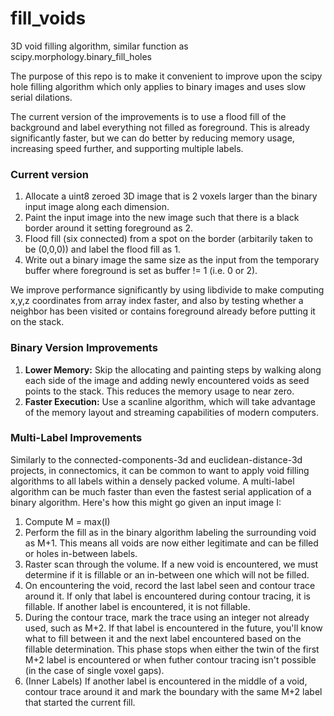 # fill_voids
3D void filling algorithm, similar function as scipy.morphology.binary_fill_holes

The purpose of this repo is to make it convenient to improve upon the scipy hole filling 
algorithm which only applies to binary images and uses slow serial dilations. 

The current version of the improvements is to use a flood fill of the background and 
label everything not filled as foreground. This is already significantly faster, but 
we can do better by reducing memory usage, increasing speed further, and supporting multiple 
labels.

### Current version

1. Allocate a uint8 zeroed 3D image that is 2 voxels larger than the binary input image along each dimension.
2. Paint the input image into the new image such that there is a black border around it setting foreground as 2.
3. Flood fill (six connected) from a spot on the border (arbitarily taken to be (0,0,0)) and label the flood fill as 1.
4. Write out a binary image the same size as the input from the temporary buffer where foreground is set as buffer != 1 (i.e. 0 or 2).

We improve performance significantly by using libdivide to make computing x,y,z coordinates from array index faster, and also by testing whether a neighbor has been visited or contains foreground already before putting it on the stack.

### Binary Version Improvements  

1. **Lower Memory:** Skip the allocating and painting steps by walking along each side of the image and adding newly encountered voids as seed points to the stack. This reduces the memory usage to near zero.
2. **Faster Execution:** Use a scanline algorithm, which will take advantage of the memory layout and streaming capabilities of modern computers.

### Multi-Label Improvements 

Similarly to the connected-components-3d and euclidean-distance-3d projects, in connectomics, it can be common to want to apply void filling algorithms to all labels within a densely packed volume. A multi-label algorithm can be much faster than even the fastest serial application of a binary algorithm. Here's how this might go given an input image I:


1. Compute M = max(I)
2. Perform the fill as in the binary algorithm labeling the surrounding void as M+1. This means all voids are now either legitimate and can be filled or holes in-between labels.
3. Raster scan through the volume. If a new void is encountered, we must determine if it is fillable or an in-between one which will not be filled.
4. On encountering the void, record the last label seen and contour trace around it. If only that label is encountered during contour tracing, it is fillable. If another label is encountered, it is not fillable. 
5. During the contour trace, mark the trace using an integer not already used, such as M+2. If that label is encountered in the future, you'll know what to fill between it and the next label encountered based on the fillable determination. This phase stops when either the twin of the first M+2 label is encountered or when futher contour tracing isn't possible (in the case of single voxel gaps).
6. (Inner Labels) If another label is encountered in the middle of a void, contour trace around it and mark the boundary with the same M+2 label that started the current fill.